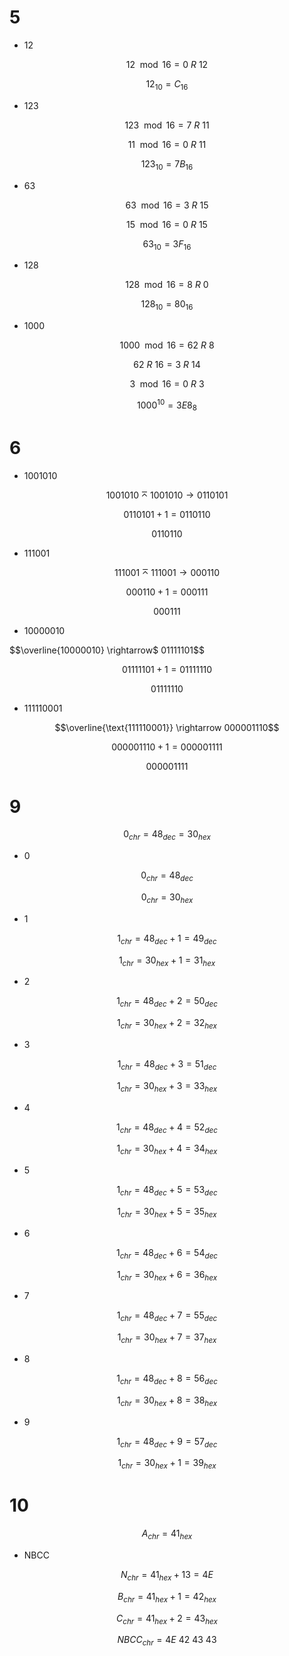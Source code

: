 # 5

* 12

$$12 \mod 16 = 0\ R\ 12$$

$$12_{10} = C_{16}$$

* 123

$$123 \mod 16 = 7\ R\ 11$$

$$11 \mod 16 = 0\ R\ 11$$

$$123_{10} = 7B_{16}$$

* 63

$$63 \mod 16 = 3\ R\ 15$$

$$15 \mod 16 = 0\ R\ 15$$

$$63_{10} = 3F_{16}$$

* 128

$$128 \mod 16 = 8\ R\ 0$$

$$128_{10} = 80_{16}$$


* 1000

$$1000 \mod 16 = 62\ R\ 8$$

$$62\ R\ 16 = 3\ R\ 14$$

$$3 \mod 16 = 0\ R\ 3$$

$$1000^{10} = 3E8_{8}$$

# 6

* 1001010

$$1001010 \barwedge 1001010 \rightarrow 0110101$$

$$0110101 + 1 = 0110110$$

$$0110110$$

* 111001

$$111001 \barwedge 111001 \rightarrow 000110$$

$$000110 + 1 = 000111$$

$$000111$$

* 10000010

$$\overline{10000010} \rightarrow$ 01111101$$

$$01111101 + 1 = 01111110$$

$$01111110$$

* 111110001

$$\overline{\text{111110001}} \rightarrow 000001110$$

$$000001110 + 1 = 000001111$$

$$000001111$$

# 9

$$0_{chr} = 48_{dec} = 30_{hex}$$

* 0

$$0_{chr} = 48_{dec}$$

$$0_{chr} = 30_{hex}$$

* 1

$$1_{chr} = 48_{dec} + 1 = 49_{dec}$$

$$1_{chr} = 30_{hex} + 1 = 31_{hex}$$

* 2

$$1_{chr} = 48_{dec} + 2 = 50_{dec}$$

$$1_{chr} = 30_{hex} + 2 = 32_{hex}$$

* 3

$$1_{chr} = 48_{dec} + 3 = 51_{dec}$$

$$1_{chr} = 30_{hex} + 3 = 33_{hex}$$

* 4

$$1_{chr} = 48_{dec} + 4 = 52_{dec}$$

$$1_{chr} = 30_{hex} + 4 = 34_{hex}$$

* 5

$$1_{chr} = 48_{dec} + 5 = 53_{dec}$$

$$1_{chr} = 30_{hex} + 5 = 35_{hex}$$

* 6

$$1_{chr} = 48_{dec} + 6 = 54_{dec}$$

$$1_{chr} = 30_{hex} + 6 = 36_{hex}$$

* 7

$$1_{chr} = 48_{dec} + 7 = 55_{dec}$$

$$1_{chr} = 30_{hex} + 7 = 37_{hex}$$

* 8

$$1_{chr} = 48_{dec} + 8 = 56_{dec}$$

$$1_{chr} = 30_{hex} + 8 = 38_{hex}$$

* 9

$$1_{chr} = 48_{dec} + 9 = 57_{dec}$$

$$1_{chr} = 30_{hex} + 1 = 39_{hex}$$


# 10

$$A_{chr} = 41_{hex}$$

* NBCC

$$N_{chr} = 41_{hex} + 13 = 4E$$

$$B_{chr} = 41_{hex} + 1 = 42_{hex}$$

$$C_{chr} = 41_{hex} + 2 = 43_{hex}$$

$$NBCC_{chr} = 4E\ 42\ 43\ 43$$




